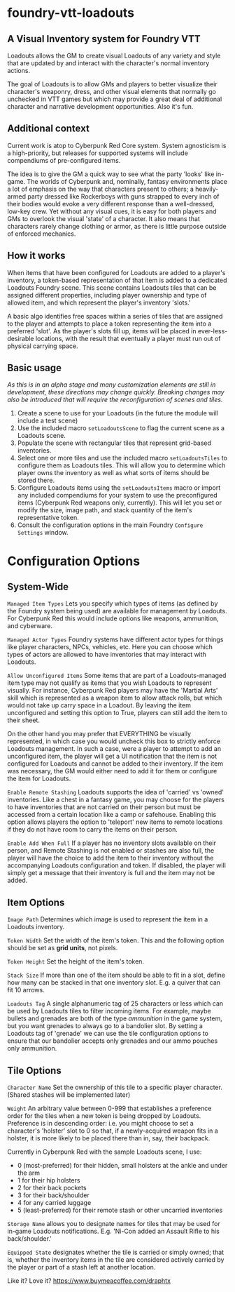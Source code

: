 # foundry-vtt-loadouts
## A Visual Inventory system for Foundry VTT
Loadouts allows the GM to create visual Loadouts of any variety and style that are updated by and interact with the character's normal inventory actions.

The goal of Loadouts is to allow GMs and players to better visualize their character's weaponry, dress, and other visual elements that normally go unchecked in VTT games but which may provide a great deal of additional character and narrative development opportunities. Also it's fun.

## Additional context
Current work is atop to Cyberpunk Red Core system. System agnosticism is a high-priority, but releases for supported systems will include compendiums of pre-configured items.

The idea is to give the GM a quick way to see what the party 'looks' like in-game. The worlds of Cyberpunk and, nominally, fantasy environments place a lot of emphasis on the way that characters present to others; a heavily-armed party dressed like Rockerboys with guns strapped to every inch of their bodies would evoke a very different response than a well-dressed, low-key crew. Yet without any visual cues, it is easy for both players and GMs to overlook the visual 'state' of a character. It also means that characters rarely change clothing or armor, as there is little purpose outside of enforced mechanics.

## How it works
When items that have been configured for Loadouts are added to a player's inventory, a token-based representation of that item is added to a dedicated Loadouts Foundry scene. This scene contains Loadouts tiles that can be assigned different properties, including player ownership and type of allowed item, and which represent the player's inventory 'slots.'

A basic algo identifies free spaces within a series of tiles that are assigned to the player and attempts to place a token representing the item into a preferred 'slot'. As the player's slots fill up, items will be placed in ever-less-desirable locations, with the result that eventually a player must run out of physical carrying space.

## Basic usage
_As this is in an alpha stage and many customization elements are still in development, these directions may change quickly. Breaking changes may also be introduced that will require the reconfiguration of scenes and tiles._

1. Create a scene to use for your Loadouts (in the future the module will include a test scene)
2. Use the included macro `setLoadoutsScene` to flag the current scene as a Loadouts scene.
3. Populate the scene with rectangular tiles that represent grid-based inventories.
4. Select one or more tiles and use the included macro `setLoadoutsTiles` to configure them as Loadouts tiles. This will allow you to determine which player owns the inventory as well as what sorts of items should be stored there.
5. Configure Loadouts items using the `setLoadoutsItems` macro or import any included compendiums for your system to use the preconfigured items (Cyberpunk Red weapons only, currently). This will let you set or modify the size, image path, and stack quantity of the item's representative token.
6. Consult the configuration options in the main Foundry `Configure Settings` window.

# Configuration Options
## System-Wide
`Managed Item Types` Lets you specify which types of items (as defined by the Foundry system being used) are available for management by Loadouts. For Cyberpunk Red this would include options like weapons, ammunition, and cyberware.

`Managed Actor Types` Foundry systems have different actor types for things like player characters, NPCs, vehicles, etc. Here you can choose which types of actors are allowed to have inventories that may interact with Loadouts.

`Allow Unconfigured Items` Some items that are part of a Loadouts-managed item type may not qualify as items that you wish Loadouts to represent visually. For instance, Cyberpunk Red players may have the 'Martial Arts' skill which is represented as a weapon item to allow attack rolls, but which would not take up carry space in a Loadout. By leaving the item unconfigured and setting this option to True, players can still add the item to their sheet. 

On the other hand you may prefer that EVERYTHING be visually represented, in which case you would uncheck this box to strictly enforce Loadouts management. In such a case, were a player to attempt to add an unconfigured item, the player will get a UI notification that the item is not configured for Loadouts and cannot be added to their inventory. If the item was necessary, the GM would either need to add it for them or configure the item for Loadouts.

`Enable Remote Stashing` Loadouts supports the idea of 'carried' vs 'owned' inventories. Like a chest in a fantasy game, you may choose for the players to have inventories that are not carried on their person but must be accessed from a certain location like a camp or safehouse. Enabling this option allows players the option to 'teleport' new items to remote locations if they do not have room to carry the items on their person.

`Enable Add When Full` If a player has no inventory slots available on their person, and Remote Stashing is not enabled or stashes are also full, the player will have the choice to add the item to their inventory without the accompanying Loadouts configuration and token. If disabled, the player will simply get a message that their inventory is full and the item may not be added.

## Item Options
`Image Path` Determines which image is used to represent the item in a Loadouts inventory.

`Token Width` Set the width of the item's token. This and the following option should be set as **grid units**, not pixels.

`Token Height` Set the height of the item's token.

`Stack Size` If more than one of the item should be able to fit in a slot, define how many can be stacked in that one inventory slot. E.g. a quiver that can fit 10 arrows.

`Loadouts Tag` A single alphanumeric tag of 25 characters or less which can be used by Loadouts tiles to filter incoming items. For example, maybe bullets and grenades are both of the type *ammunition* in the game system, but you want grenades to always go to a bandolier slot. By setting a Loadouts tag of 'grenade' we can use the tile configuration options to ensure that our bandolier accepts only grenades and our ammo pouches only ammunition.

## Tile Options

`Character Name` Set the ownership of this tile to a specific player character. (Shared stashes will be implemented later)

`Weight` An arbitrary value between 0-999 that establishes a preference order for the tiles when a new token is being dropped by Loadouts. Preference is in descending order: i.e. you might choose to set a character's 'holster' slot to 0 so that, if a newly-acquired weapon fits in a holster, it is more likely to be placed there than in, say, their backpack.

Currently in Cyberpunk Red with the sample Loadouts scene, I use:
 - 0 (most-preferred) for their hidden, small holsters at the ankle and under the arm
 - 1 for their hip holsters
 - 2 for their back pockets
 - 3 for their back/shoulder
 - 4 for any carried luggage
 - 5 (least-preferred) for their remote stash or other uncarried inventories

`Storage Name` allows you to designate names for tiles that may be used for in-game Loadouts notifications. E.g. 'Ni-Con added an Assault Rifle to his back/shoulder.'

`Equipped State` designates whether the tile is carried or simply owned; that is, whether the inventory items in the tile are considered actively carried by the player or part of a stash left at another location.

Like it? Love it?
https://www.buymeacoffee.com/draphtx